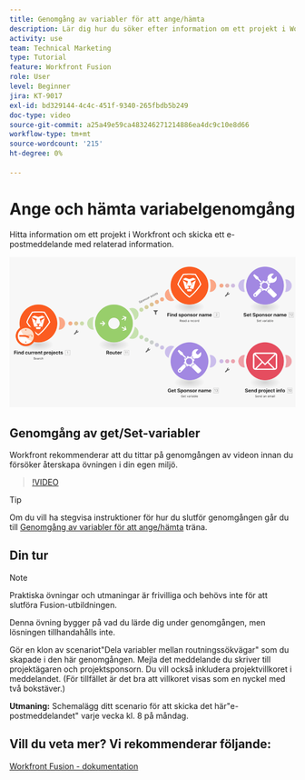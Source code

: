 ```yaml
---
title: Genomgång av variabler för att ange/hämta
description: Lär dig hur du söker efter information om ett projekt i Workfront och skickar ett e-postmeddelande med relaterad information i [!DNL Adobe Workfront Fusion].
activity: use
team: Technical Marketing
type: Tutorial
feature: Workfront Fusion
role: User
level: Beginner
jira: KT-9017
exl-id: bd329144-4c4c-451f-9340-265fbdb5b249
doc-type: video
source-git-commit: a25a49e59ca483246271214886ea4dc9c10e8d66
workflow-type: tm+mt
source-wordcount: '215'
ht-degree: 0%

---
```


# Ange och hämta variabelgenomgång

Hitta information om ett projekt i Workfront och skicka ett e-postmeddelande med relaterad information.

![En bild av Fusion-scenariot](assets/universal-connectors-and-routing-8.png)

## Genomgång av get/Set-variabler

Workfront rekommenderar att du tittar på genomgången av videon innan du försöker återskapa övningen i din egen miljö.

>[!VIDEO](https://video.tv.adobe.com/v/335276/?quality=12&learn=on)

>[!TIP]
>
>Om du vill ha stegvisa instruktioner för hur du slutför genomgången går du till [Genomgång av variabler för att ange/hämta](https://experienceleague.adobe.com/docs/workfront-learn/tutorials-workfront/fusion/exercises/set-get-variables.html?lang=en) träna.

## Din tur

>[!NOTE]
>
>Praktiska övningar och utmaningar är frivilliga och behövs inte för att slutföra Fusion-utbildningen.

Denna övning bygger på vad du lärde dig under genomgången, men lösningen tillhandahålls inte.

Gör en klon av scenariot&quot;Dela variabler mellan routningssökvägar&quot; som du skapade i den här genomgången. Mejla det meddelande du skriver till projektägaren och projektsponsorn. Du vill också inkludera projektvillkoret i meddelandet. (För tillfället är det bra att villkoret visas som en nyckel med två bokstäver.)

**Utmaning:** Schemalägg ditt scenario för att skicka det här&quot;e-postmeddelandet&quot; varje vecka kl. 8 på måndag.

## Vill du veta mer? Vi rekommenderar följande:

[Workfront Fusion - dokumentation](https://experienceleague.adobe.com/docs/workfront/using/adobe-workfront-fusion/workfront-fusion-2.html?lang=en)
